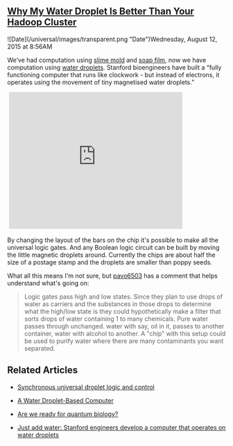 ## [Why My Water Droplet Is Better Than Your Hadoop Cluster](/blog/2015/8/12/why-my-water-droplet-is-better-than-your-hadoop-cluster.html)

<div class="journal-entry-tag journal-entry-tag-post-title"><span class="posted-on">![Date](/universal/images/transparent.png "Date")Wednesday, August 12, 2015 at 8:56AM</span></div>

<div class="body">

<span id="docs-internal-guid-91ed420a-184e-a056-23eb-d39811853143"></span>

We’ve had computation using [slime mold](http://highscalability.com/blog/2012/4/9/why-my-slime-mold-is-better-than-your-hadoop-cluster.html) and [soap film](http://highscalability.com/blog/2012/6/13/why-my-soap-film-is-better-than-your-hadoop-cluster.html), now we have computation using [water droplets](http://www.sciencealert.com/engineers-have-created-a-computer-that-operates-on-water-droplets). Stanford bioengineers have built a “fully functioning computer that runs like clockwork - but instead of electrons, it operates using the movement of tiny magnetised water droplets.”

 <iframe width="400" height="315" src="https://www.youtube.com/embed/m5WodTppevo?rel=0" frameborder="0" allowfullscreen=""></iframe>

By changing the layout of the bars on the chip it's possible to make all the universal logic gates. And any Boolean logic circuit can be built by moving the little magnetic droplets around. Currently the chips are about half the size of a postage stamp and the droplets are smaller than poppy seeds.

What all this means I'm not sure, but [pavo6503](https://www.youtube.com/watch?v=m5WodTppevo&lc=z13xhrbbokjkc3zhl04cczfyymfct1wh0zw0k) has a comment that helps understand what's going on:

> <span>Logic gates pass high and low states. Since they plan to use drops of water as carriers and the substances in those drops to determine what the high/low state is they could hypothetically make a filter that sorts drops of water containing 1 to many chemicals. Pure water passes through unchanged. water with say, oil in it, passes to another container, water with alcohol to another. A "chip" with this setup could be used to purify water where there are many contaminants you want separated.</span>

## <span>Related Articles</span>

*   [<span>Synchronous universal droplet logic and control</span>](http://www.nature.com/nphys/journal/v11/n7/full/nphys3341.html)

*   [<span>A Water Droplet-Based Computer</span>](http://www.i-programmer.info/news/112-theory/4768-a-water-droplet-based-computer.html)

*   [<span>Are we ready for quantum biology?</span>](https://www.newscientist.com/article/mg22429950.700-are-we-ready-for-quantum-biology)

*   <span>[Just add water: Stanford engineers develop a computer that operates on water droplets](http://news.stanford.edu/news/2015/june/computer-water-drops-060815.html)</span>

</div>